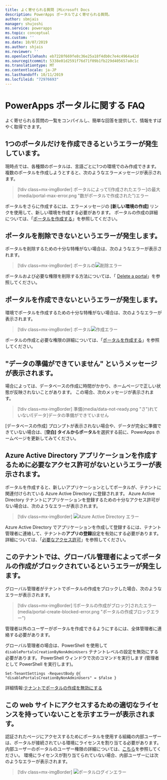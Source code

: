 ```yaml
---
title: よく寄せられる質問 |Microsoft Docs
description: PowerApps ポータルでよく寄せられる質問。
author: sbmjais
manager: shujoshi
ms.service: powerapps
ms.topic: conceptual
ms.custom: ''
ms.date: 10/07/2019
ms.author: shjais
ms.reviewer: ''
ms.openlocfilehash: eb7228f669fe8c36e25a18f4db0c7e4c4964a42d
ms.sourcegitcommit: 5338e01d2591f76d71f09b1fb229d405657a0c1c
ms.translationtype: MT
ms.contentlocale: ja-JP
ms.lasthandoff: 10/11/2019
ms.locfileid: "72976693"
---
```

# <a name="powerapps-portals-faq"></a>PowerApps ポータルに関する FAQ

よく寄せられる質問の一覧をコンパイルし、簡単な回答を提供して、情報をすばやく取得できます。

## <a name="im-getting-an-error-that-only-one-portal-can-be-created"></a>1つのポータルだけを作成できるというエラーが発生しています。

現時点では、各種類のポータルは、言語ごとに1つの環境でのみ作成できます。 複数のポータルを作成しようとすると、次のようなエラーメッセージが表示されます。

> [!div class=mx-imgBorder]
> ポータルによって![作成されたエラー]の最大(media/portal-max-error.png "数がポータルで作成された")エラー

ポータルをさらに作成するには、エラーメッセージの **[新しい環境の作成]** リンクを使用して、新しい環境を作成する必要があります。 ポータルの作成の詳細については、「[ポータルを作成する](create-portal.md)」を参照してください。

## <a name="im-getting-an-error-that-i-cant-delete-my-portal"></a>ポータルを削除できないというエラーが発生します。

ポータルを削除するための十分な特権がない場合は、次のようなエラーが表示されます。

> [!div class=mx-imgBorder]
> ポータルの![削除エラー](media/portal-delete-error.png "ポータルの削除エラー")

ポータルおよび必要な権限を削除する方法については、「 [Delete a portal](manage-existing-portals.md#delete)」を参照してください。

## <a name="im-getting-an-error-that-i-cant-create-a-portal"></a>ポータルを作成できないというエラーが発生します。

環境でポータルを作成するための十分な特権がない場合は、次のようなエラーが表示されます。

> [!div class=mx-imgBorder]
> ポータル![作成エラー](media/portal-create-error.png "ポータル作成エラー")

ポータルの作成と必要な権限の詳細については、「[ポータルを作成する](create-portal.md)」を参照してください。

## <a name="im-getting-the-message-your-data-isnt-quite-ready"></a>"データの準備ができていません" というメッセージが表示されます。

場合によっては、データベースの作成に時間がかかり、ホームページで正しい状態が反映されないことがあります。 この場合、次のメッセージが表示されます。

> [!div class=mx-imgBorder]
> 準備(media/data-not-ready.png "さ")れていない![データ]データの準備ができていません

[データベースの作成] プロンプトが表示されない場合や、データが完全に準備できていない場合は、[**空白] タイルからポータル**を選択する前に、PowerApps ホームページを更新してみてください。

## <a name="im-getting-an-error-that-i-dont-have-required-permissions-to-create-azure-active-directory-applications"></a>Azure Active Directory アプリケーションを作成するために必要なアクセス許可がないというエラーが表示されます。

ポータルを作成すると、新しいアプリケーションとしてポータルが、テナントに関連付けられている Azure Active Directory に登録されます。 Azure Active Directory テナントにアプリケーションを登録するための十分なアクセス許可がない場合は、次のようなエラーが表示されます。

> [!div class=mx-imgBorder]
> ![Azure Active Directory エラー](media/azure-ad-error.png "Azure Active Directory エラー")

Azure Active Directory でアプリケーションを作成して登録するには、テナント管理者に連絡して、テナントの**アプリの登録**設定を有効にする必要があります。 詳細については、「[必要なアクセス許可](https://docs.microsoft.com/en-us/azure/active-directory/develop/howto-create-service-principal-portal#required-permissions)」を参照してください。

## <a name="im-getting-an-error-that-portal-creation-is-blocked-in-this-tenant-by-global-administrator"></a>このテナントでは、グローバル管理者によってポータルの作成がブロックされているというエラーが発生します。

グローバル管理者がテナントでポータルの作成をブロックした場合、次のようなエラーが表示されます。

> [!div class=mx-imgBorder]
> ![ポータルの作成がブロック]されたエラー(media/portal-create-blocked-error.png "ポータルの作成ブロックエラー")

管理者以外のユーザーがポータルを作成できるようにするには、全体管理者に連絡する必要があります。

グローバル管理者の場合は、PowerShell を使用して `disablePortalsCreationByNonAdminUsers` テナントレベルの設定を無効にする必要があります。 PowerShell ウィンドウで次のコマンドを実行します (管理者として PowerShell を実行します)。

```
Set-TenantSettings -RequestBody @{ "disablePortalsCreationByNonAdminUsers" = $false }
```

詳細情報:[テナントでポータルの作成を無効にする](create-portal.md#disable-portal-creation-in-a-tenant)

## <a name="im-getting-an-error-that-i-dont-have-appropriate-license-to-access-this-website"></a>この web サイトにアクセスするための適切なライセンスを持っていないことを示すエラーが表示されます。

認証されたページにアクセスするためにポータルを使用する組織の内部ユーザーは、ポータルが接続されている環境にライセンスを割り当てる必要があります。 内部ユーザーのポータルのユーザー権限の詳細については、[こちら](https://docs.microsoft.com/en-us/power-platform/admin/powerapps-flow-licensing-faq#can-you-clarify-the-use-rights-to-portals-for-internal-users)を参照してください。 環境にライセンスが割り当てられていない場合、内部ユーザーには次のようなエラーが表示されます。

> [!div class=mx-imgBorder]
> ![ポータルログインエラー](media/portal-login-error.png "ポータルのログインエラー")

